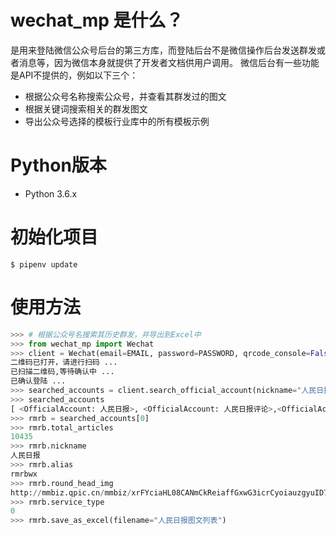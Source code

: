 # wechat_mp 是什么？
是用来登陆微信公众号后台的第三方库，而登陆后台不是微信操作后台发送群发或者消息等，因为微信本身就提供了开发者文档供用户调用。
微信后台有一些功能是API不提供的，例如以下三个：
- 根据公众号名称搜索公众号，并查看其群发过的图文
- 根据关键词搜索相关的群发图文
- 导出公众号选择的模板行业库中的所有模板示例

# Python版本
- Python 3.6.x

# 初始化项目
```
$ pipenv update
```

# 使用方法
```python
>>> # 根据公众号名搜索其历史群发，并导出到Excel中
>>> from wechat_mp import Wechat
>>> client = Wechat(email=EMAIL, password=PASSWORD, qrcode_console=False)
二维码已打开，请进行扫码 ...
已扫描二维码,等待确认中 ...
已确认登陆 ...
>>> searched_accounts = client.search_official_account(nickname="人民日报")
>>> searched_accounts
[ <OfficialAccount: 人民日报>, <OfficialAccount: 人民日报评论>,<OfficialAccount: 人民日报社>...]
>>> rmrb = searched_accounts[0]
>>> rmrb.total_articles
10435
>>> rmrb.nickname
人民日报
>>> rmrb.alias
rmrbwx
>>> rmrb.round_head_img
http://mmbiz.qpic.cn/mmbiz/xrFYciaHL08CANmCkReiaffGxwG3icrCyoiauzgyuID7YH0XFRenmafvsWDmakLhj86KKiceO275nVzNiafRpotDLdicA/0?wx_fmt=png
>>> rmrb.service_type
0
>>> rmrb.save_as_excel(filename="人民日报图文列表")

```